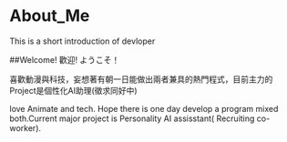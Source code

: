# About_Me
This is a short introduction of devloper

##Welcome! 歡迎! ようこそ！

喜歡動漫與科技，妄想著有朝一日能做出兩者兼具的熱門程式，目前主力的Project是個性化AI助理(徵求同好中)

love Animate and tech. Hope there is one day develop a program mixed both.Current major project is Personality AI assisstant( Recruiting co-worker).

